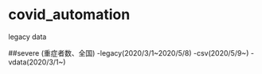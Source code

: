 # covid_automation
legacy data

##severe (重症者数、全国)
-legacy(2020/3/1~2020/5/8)
-csv(2020/5/9~)
-vdata(2020/3/1~)
